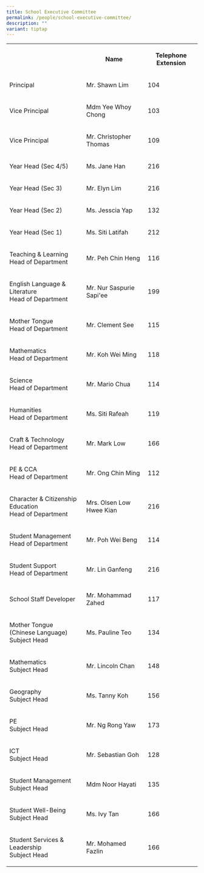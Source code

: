 ```yaml
---
title: School Executive Committee
permalink: /people/school-executive-committee/
description: ""
variant: tiptap
---
```

<table style="minWidth: 75px">
<colgroup>
<col>
<col>
<col>
</colgroup>
<tbody>
<tr>
<th rowspan="1" colspan="1">
<p></p>
</th>
<th rowspan="1" colspan="1">
<p>Name</p>
</th>
<th rowspan="1" colspan="1">
<p>Telephone Extension</p>
</th>
</tr>
<tr>
<td rowspan="1" colspan="1">
<p>Principal</p>
</td>
<td rowspan="1" colspan="1">
<p>Mr. Shawn Lim</p>
</td>
<td rowspan="1" colspan="1">
<p>104</p>
</td>
</tr>
<tr>
<td rowspan="1" colspan="1">
<p>Vice Principal</p>
</td>
<td rowspan="1" colspan="1">
<p>Mdm Yee Whoy Chong</p>
</td>
<td rowspan="1" colspan="1">
<p>103</p>
</td>
</tr>
<tr>
<td rowspan="1" colspan="1">
<p>Vice Principal</p>
</td>
<td rowspan="1" colspan="1">
<p>Mr. Christopher Thomas</p>
</td>
<td rowspan="1" colspan="1">
<p>109</p>
</td>
</tr>
<tr>
<td rowspan="1" colspan="1">
<p>Year Head (Sec 4/5)</p>
</td>
<td rowspan="1" colspan="1">
<p>Ms. Jane Han</p>
</td>
<td rowspan="1" colspan="1">
<p>216</p>
</td>
</tr>
<tr>
<td rowspan="1" colspan="1">
<p>Year Head (Sec 3)</p>
</td>
<td rowspan="1" colspan="1">
<p>Mr. Elyn Lim</p>
</td>
<td rowspan="1" colspan="1">
<p>216</p>
</td>
</tr>
<tr>
<td rowspan="1" colspan="1">
<p>Year Head (Sec 2)</p>
</td>
<td rowspan="1" colspan="1">
<p>Ms. Jesscia Yap</p>
</td>
<td rowspan="1" colspan="1">
<p>132</p>
</td>
</tr>
<tr>
<td rowspan="1" colspan="1">
<p>Year Head (Sec 1)</p>
</td>
<td rowspan="1" colspan="1">
<p>Ms. Siti Latifah</p>
</td>
<td rowspan="1" colspan="1">
<p>212</p>
</td>
</tr>
<tr>
<td rowspan="1" colspan="1">
<p>Teaching &amp; Learning
<br>Head of Department</p>
</td>
<td rowspan="1" colspan="1">
<p>Mr. Peh Chin Heng</p>
</td>
<td rowspan="1" colspan="1">
<p>116</p>
</td>
</tr>
<tr>
<td rowspan="1" colspan="1">
<p>English Language &amp; Literature
<br>Head of Department</p>
</td>
<td rowspan="1" colspan="1">
<p>Mr. Nur Saspurie Sapi'ee</p>
</td>
<td rowspan="1" colspan="1">
<p>199</p>
</td>
</tr>
<tr>
<td rowspan="1" colspan="1">
<p>Mother Tongue
<br>Head of Department</p>
</td>
<td rowspan="1" colspan="1">
<p>Mr. Clement See</p>
</td>
<td rowspan="1" colspan="1">
<p>115</p>
</td>
</tr>
<tr>
<td rowspan="1" colspan="1">
<p>Mathematics
<br>Head of Department</p>
</td>
<td rowspan="1" colspan="1">
<p>Mr. Koh Wei Ming</p>
</td>
<td rowspan="1" colspan="1">
<p>118</p>
</td>
</tr>
<tr>
<td rowspan="1" colspan="1">
<p>Science
<br>Head of Department</p>
</td>
<td rowspan="1" colspan="1">
<p>Mr. Mario Chua</p>
</td>
<td rowspan="1" colspan="1">
<p>114</p>
</td>
</tr>
<tr>
<td rowspan="1" colspan="1">
<p>Humanities
<br>Head of Department</p>
</td>
<td rowspan="1" colspan="1">
<p>Ms. Siti Rafeah</p>
</td>
<td rowspan="1" colspan="1">
<p>119</p>
</td>
</tr>
<tr>
<td rowspan="1" colspan="1">
<p>Craft &amp; Technology
<br>Head of Department</p>
</td>
<td rowspan="1" colspan="1">
<p>Mr. Mark Low</p>
</td>
<td rowspan="1" colspan="1">
<p>166</p>
</td>
</tr>
<tr>
<td rowspan="1" colspan="1">
<p>PE &amp; CCA
<br>Head of Department</p>
</td>
<td rowspan="1" colspan="1">
<p>Mr. Ong Chin Ming</p>
</td>
<td rowspan="1" colspan="1">
<p>112</p>
</td>
</tr>
<tr>
<td rowspan="1" colspan="1">
<p>Character &amp; Citizenship Education
<br>Head of Department</p>
</td>
<td rowspan="1" colspan="1">
<p>Mrs. Olsen Low Hwee Kian</p>
</td>
<td rowspan="1" colspan="1">
<p>216</p>
</td>
</tr>
<tr>
<td rowspan="1" colspan="1">
<p>Student Management
<br>Head of Department</p>
</td>
<td rowspan="1" colspan="1">
<p>Mr. Poh Wei Beng</p>
</td>
<td rowspan="1" colspan="1">
<p>114</p>
</td>
</tr>
<tr>
<td rowspan="1" colspan="1">
<p>Student Support
<br>Head of Department</p>
</td>
<td rowspan="1" colspan="1">
<p>Mr. Lin Ganfeng</p>
</td>
<td rowspan="1" colspan="1">
<p>216</p>
</td>
</tr>
<tr>
<td rowspan="1" colspan="1">
<p>School Staff Developer</p>
</td>
<td rowspan="1" colspan="1">
<p>Mr. Mohammad Zahed</p>
</td>
<td rowspan="1" colspan="1">
<p>117</p>
</td>
</tr>
<tr>
<td rowspan="1" colspan="1">
<p>Mother Tongue (Chinese Language)
<br>Subject Head</p>
</td>
<td rowspan="1" colspan="1">
<p>Ms. Pauline Teo</p>
</td>
<td rowspan="1" colspan="1">
<p>134</p>
</td>
</tr>
<tr>
<td rowspan="1" colspan="1">
<p>Mathematics
<br>Subject Head</p>
</td>
<td rowspan="1" colspan="1">
<p>Mr. Lincoln Chan</p>
</td>
<td rowspan="1" colspan="1">
<p>148</p>
</td>
</tr>
<tr>
<td rowspan="1" colspan="1">
<p>Geography
<br>Subject Head</p>
</td>
<td rowspan="1" colspan="1">
<p>Ms. Tanny Koh</p>
</td>
<td rowspan="1" colspan="1">
<p>156</p>
</td>
</tr>
<tr>
<td rowspan="1" colspan="1">
<p>PE
<br>Subject Head</p>
</td>
<td rowspan="1" colspan="1">
<p>Mr. Ng Rong Yaw</p>
</td>
<td rowspan="1" colspan="1">
<p>173</p>
</td>
</tr>
<tr>
<td rowspan="1" colspan="1">
<p>ICT
<br>Subject Head</p>
</td>
<td rowspan="1" colspan="1">
<p>Mr. Sebastian Goh</p>
</td>
<td rowspan="1" colspan="1">
<p>128</p>
</td>
</tr>
<tr>
<td rowspan="1" colspan="1">
<p>Student Management
<br>Subject Head</p>
</td>
<td rowspan="1" colspan="1">
<p>Mdm Noor Hayati</p>
</td>
<td rowspan="1" colspan="1">
<p>135</p>
</td>
</tr>
<tr>
<td rowspan="1" colspan="1">
<p>Student Well-Being
<br>Subject Head</p>
</td>
<td rowspan="1" colspan="1">
<p>Ms. Ivy Tan</p>
</td>
<td rowspan="1" colspan="1">
<p>166</p>
</td>
</tr>
<tr>
<td rowspan="1" colspan="1">
<p>Student Services &amp; Leadership
<br>Subject Head</p>
</td>
<td rowspan="1" colspan="1">
<p>Mr. Mohamed Fazlin</p>
</td>
<td rowspan="1" colspan="1">
<p>166</p>
</td>
</tr>
</tbody>
</table>
<p></p>